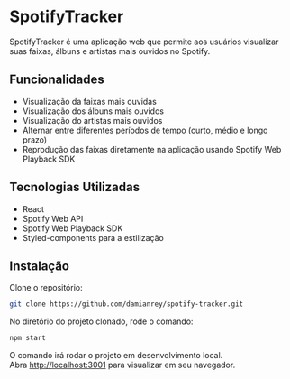 # SpotifyTracker

SpotifyTracker é uma aplicação web que permite aos usuários visualizar suas faixas, álbuns e artistas mais ouvidos no Spotify. 

## Funcionalidades

- Visualização da faixas mais ouvidas
- Visualização dos álbuns mais ouvidos
- Visualização do artistas mais ouvidos
- Alternar entre diferentes períodos de tempo (curto, médio e longo prazo)
- Reprodução das faixas diretamente na aplicação usando Spotify Web Playback SDK

## Tecnologias Utilizadas

- React
- Spotify Web API
- Spotify Web Playback SDK
- Styled-components para a estilização

## Instalação

Clone o repositório:

```bash
git clone https://github.com/damianrey/spotify-tracker.git
```

No diretório do projeto clonado, rode o comando:

```bash
npm start
```

O comando irá rodar o projeto em desenvolvimento local.\
Abra [http://localhost:3001](http://localhost:3001) para visualizar em seu navegador.